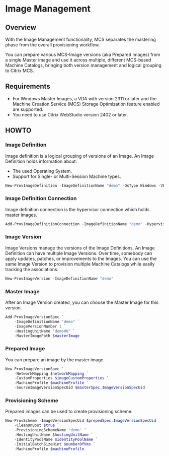﻿# Image Management

## Overview
With the Image Management functionality, MCS separates the mastering phase from the overall provisioning workflow.

You can prepare various MCS-Image versions (aka Prepared Images) from a single Master image and use it across multiple, different MCS-based Machine Catalogs, bringing both version management and logical grouping to Citrix MCS.

## Requirements
- For Windows Master Images, a VDA with version 2311 or later and the Machine Creation Service (MCS) Storage Optimization feature enabled are supported. 
- You need to use Citrix WebStudio version 2402 or later.

## HOWTO
### Image Definition
Image definition is a logical grouping of versions of an Image.
An Image Definition holds information about:
- The used Operating System.
- Support for Single- or Multi-Session Machine types.

```powershell
New-ProvImageDefinition -ImageDefinitionName "demo" -OsType Windows -VDASessionSupport MultiSession
```

### Image Definition Connection
Image definition connection is the hypervisor connection which holds master images.

```powershell
Add-ProvImageDefinitionConnection -ImageDefinitionName "demo" -HypervisorConnectionName "demo"
```

### Image Version
Image Versions manage the versions of the Image Definitions. An Image Definition can have multiple Image Versions. 
Over time, somebody can apply updates, patches, or improvements to the Images. 
You can use the same Image Version to provision multiple Machine Catalogs while easily tracking the associations.

```powershell
New-ProvImageVersion -ImageDefinitionName "demo"
```

### Master Image
After an Image Version created, you can choose the Master Image for this version.

```powershell
Add-ProvImageVersionSpec `
    -ImageDefinitionName "demo" `
    -ImageVersionNumber 1 `
    -HostingUnitName "demoHU" `
    -MasterImagePath $masterImage
```

### Prepared Image
You can prepare an image by the master image.

```powershell
New-ProvImageVersionSpec `
    -NetworkMapping $networkMapping `
    -CustomProperties $imageCustomProperties `
    -MachineProfile $machineProfile `
    -SourceImageVersionSpecUid $masterSpec.ImageVersionSpecUid 
```

### Provisioning Scheme
Prepared images can be used to create provisioning scheme.

```powershell
New-ProvScheme -ImageVersionSpecUid $prepedSpec.ImageVersionSpecUid
    -CleanOnBoot $true `
    -ProvisioningSchemeName 'demo' `
    -HostingUnitName $hostingUnitName `
    -IdentityPoolName $identityPoolName `
    -InitialBatchSizeHint $numberOfVms `
    -MachineProfile $machineProfile
```
